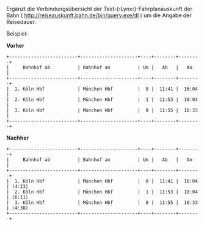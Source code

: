 Ergänzt die Verbindungsübersicht der Text-(›Lynx‹)-Fahrplanauskunft der Bahn ( http://reiseauskunft.bahn.de/bin/query.exe/dl ) um die Angabe der Reisedauer.

Beispiel:

**Vorher**

    +-------------------------+---------------------+----+--------+--------+
    |     Bahnhof ab          | Bahnhof an          | Um |   Ab   |   An   |
    +-------------------------+---------------------+----+--------+--------+
    |  1. Köln Hbf            | München Hbf         |  0 |  11:41 |  16:04 |
    |  2. Köln Hbf            | München Hbf         |  1 |  11:53 |  18:04 |
    |  3. Köln Hbf            | München Hbf         |  0 |  11:55 |  16:33 |
    +-------------------------+---------------------+----+--------+--------+

**Nachher**

    +-------------------------+---------------------+----+--------+--------+
    |     Bahnhof ab          | Bahnhof an          | Um |   Ab   |   An   |
    +-------------------------+---------------------+----+--------+--------+
    |  1. Köln Hbf            | München Hbf         |  0 |  11:41 |  16:04 | (4:23)
    |  2. Köln Hbf            | München Hbf         |  1 |  11:53 |  18:04 | (6:11)
    |  3. Köln Hbf            | München Hbf         |  0 |  11:55 |  16:33 | (4:38)
    +-------------------------+---------------------+----+--------+--------+
